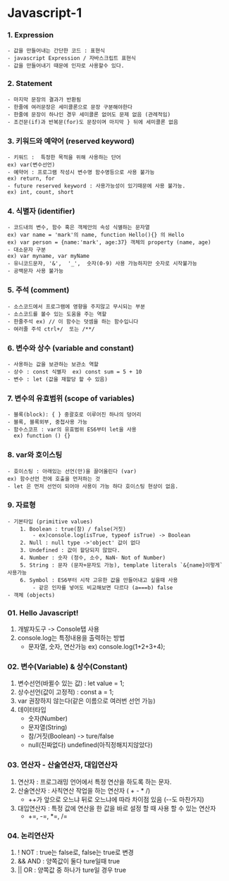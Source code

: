 # Javascript-1

### 1. Expression

    - 값을 만들어내는 간단한 코드 : 표현식
    - javascript Expression / 자바스크립트 표현식
    - 값을 만들어내기 때문에 인자로 사용할수 있다.

### 2. Statement

    - 마지막 문장의 결과가 반환됨
    - 한줄에 여러문장은 세미콜론으로 문장 구분해야한다
    - 한줄에 문장이 하나인 경우 세미콜론 없어도 문제 없음 (관례적임)
    - 조건문(if)과 반복문(for)도 문장이며 마지막 } 뒤에 세미콜론 없음

### 3. 키워드와 예약어 (reserved keyword)

    - 키워드 :  특정한 목적을 위해 사용하는 단어
    ex) var(변수선언)
    - 예약어 : 프로그램 작성시 변수명 함수명등으로 사용 불가능
    ex) return, for
    - future reserved keyword : 사용가능성이 있기때문에 사용 불가능.
    ex) int, count, short

### 4. 식별자 (identifier)

    - 코드내의 변수, 함수 혹은 객체안의 속성 식별하는 문자열
    ex) var name = 'mark'의 name, function Hello(){} 의 Hello
    ex) var person = {name:'mark', age:37} 객체의 property (name, age)
    - 대소문자 구분
    ex) var myname, var myName
    - 유니코드문자, '&',  '_',  숫자(0-9) 사용 가능하지만 숫자로 시작불가능
    - 공백문자 사용 불가능

### 5. 주석 (comment)

    - 소스코드에서 프로그램에 영향을 주지않고 무시되는 부분
    - 소스코드를 볼수 있는 도움을 주는 역할
    - 한줄주석 ex) // 이 함수는 덧셈을 하는 함수입니다
    - 여러줄 주석 ctrl+/  또는 /**/

### 6. 변수와 상수 (variable and constant)

    - 사용하는 값을 보관하는 보관소 역할
    - 상수 : const 식별자  ex) const sum = 5 + 10
    - 변수 : let (값을 재할당 할 수 있음)

### 7. 변수의 유효범위 (scope of variables)

    - 블록(block): { } 중괄호로 이루어진 하나의 덩어리
    - 블록, 블록외부, 중첩사용 가능
    - 함수스코프 : var의 유효범위 ES6부터 let을 사용
      ex) function () {}

### 8. var와 호이스팅

    - 호이스팅 : 아래있는 선언(만)을 끌어올린다 (var)
    ex) 함수선언 전에 호출을 먼저하는 것
    - let 은 먼저 선언이 되어야 사용이 가능 하다 호이스팅 현상이 없음.

### 9. 자료형

    - 기본타입 (primitive values)
        1. Boolean : true(참) / false(거짓)
            - ex)console.log(isTrue, typeof isTrue) -> Boolean
        2. Null : null type ->'object' 값이 없다
        3. Undefined : 값이 할당되지 않았다.
        4. Number : 숫자 (정수, 소수, NaN- Not of Number)
        5. String : 문자 (문자+문자도 가능), template literals `&{name}이렇게` 사용가능
        6. Symbol : ES6부터 시작 고유한 값을 만들어내고 싶을때 사용
            - 같은 인자를 넣어도 비교해보면 다르다 (a===b) false
    - 객체 (objects)

### 01. Hello Javascript!

1. 개발자도구 -> Console탭 사용
2. console.log는 특정내용을 출력하는 방법
    - 문자열, 숫자, 연산가능 ex) console.log(1+2+3+4);

### 02. 변수(Variable) & 상수(Constant)

1. 변수선언(바뀔수 있는 값) : let value = 1;
2. 상수선언(값이 고정적) : const a = 1;
3. var 권장하지 않는다(같은 이름으로 여러번 선언 가능)
4. 데이터타입
    - 숫자(Number)
    - 문자열(String)
    - 참/거짓(Boolean) -> ture/false
    - null(진짜없다) undefined(아직정해지지않았다)

### 03. 연산자 - 산술연산자, 대입연산자

1. 연산자 : 프로그래밍 언어에서 특정 연산을 하도록 하는 문자.
2. 산술연산자 : 사칙연산 작업을 하는 연산자 ( + - \* /)
    - ++가 앞으로 오느냐 뒤로 오느냐에 따라 차이점 있음 (--도 마찬가지)
3. 대입연산자 : 특정 값에 연산을 한 값을 바로 설정 할 때 사용 할 수 있는 연산자
    - +=, -=, \*=, /=

### 04. 논리연산자

1. ! NOT : true는 false로, false는 true로 변경
2. && AND : 양쪽값이 둘다 ture일때 true
3. || OR : 양쪽값 중 하나가 ture일 경우 true
